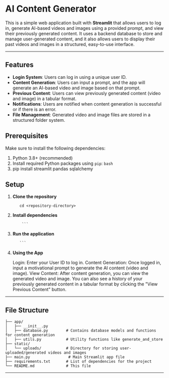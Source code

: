 
# AI Content Generator

This is a simple web application built with **Streamlit** that allows users to log in, generate AI-based videos and images using a provided prompt, and view their previously generated content. It uses a backend database to store and manage user-generated content, and it also allows users to display their past videos and images in a structured, easy-to-use interface.

------------------------------------------------------------------------------------------------------------------------------------------------

## Features

- **Login System**: Users can log in using a unique user ID.
- **Content Generation**: Users can input a prompt, and the app will generate an AI-based video and image based on that prompt.
- **Previous Content**: Users can view previously generated content (video and image) in a tabular format.
- **Notifications**: Users are notified when content generation is successful or if there is an error.
- **File Management**: Generated video and image files are stored in a structured folder system.

## Prerequisites

Make sure to install the following dependencies:

1. Python 3.8+ (recommended)
2. Install required Python packages using `pip`:
   ```bash```
3. pip install streamlit pandas sqlalchemy

## Setup 

1. **Clone the repository**

      ```git clone <repository-url>
         cd <repository-directory>
      ```

2. **Install dependencies**

     ```pip install -r requirements.txt
         ```

4. **Run the application**

      ```python -m streamlit run app.py
         ```

6. **Using the App**

      Login: Enter your User ID to log in.
      Content Generation: Once logged in, input a motivational prompt to generate the AI content (video and image).
      View Content: After content generation, you can view the generated video and image. You can also see a history of your previously generated           content in a tabular format by clicking the "View Previous Content" button.

-----------------------------------------------------------------------------------------------------------------------------------------------

## File Structure 

```AI-Content-Generator/
├── app/
│   ├── __init__.py
│   ├── database.py        # Contains database models and functions for content generation
│   ├── utils.py           # Utility functions like generate_and_store
├── static/
│   └── uploads/           # Directory for storing user-uploaded/generated videos and images
├── main.py                 # Main Streamlit app file
├── requirements.txt       # List of dependencies for the project
└── README.md              # This file
```
------------------------------------------------------------------------------------------------------------------------------------------------


    
